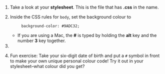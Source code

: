 1. Take a look at your **stylesheet**. This is the file that has **.css** in the name.
2. Inside the CSS rules for `body`, set the background colour to
   ```
        background-color: #9ADC32;
   ```

   * If you are using a Mac, the **\#** is typed by holding the **alt** key and the number **3** key together.
3. 
4. Fun exercise: Take your six-digit date of birth and put a `#` symbol in front to make your own unique personal colour code! Try it out in your stylesheet–what colour did you get?



